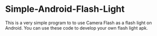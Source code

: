 # Simple-Android-Flash-Light
This is a very simple program to to use Camera Flash as a flash light  on Android. You can use these code to develop your own flash light apk.
